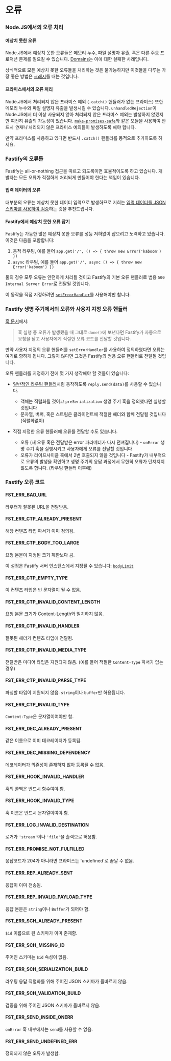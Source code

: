 # 오류

<a name="error-handling"></a>

### Node.JS에서의 오류 처리

#### 예상치 못한 오류
Node.JS에서 예상치 못한 오류들은 메모리 누수, 파일 설명자 유출, 혹은 다른 주요 프로덕션 문제를 일으킬 수 있습니다.
[Domains](https://nodejs.org/en/docs/guides/domain-postmortem/)는 이에 대한 실패한 사례입니다.

상식적으로 모든 예상치 못한 오류들을 처리하는 것은 불가능하지만 이것들을 다루는 가장 좋은 방법은 [크래시](https://nodejs.org/api/process.html#process_warning_using_uncaughtexception_correctly)를 내는 것입니다.

#### 프라미스에서의 오류 처리
Node.JS에서 처리되지 않은 프라미스 예외 (`.catch()` 핸들러가 없는 프라미스) 또한 메모리 누수와 파일 설명자 유출을 발생시킬 수 있습니다.
`unhandledRejection`이 Node.JS에서 더 이상 사용되지 않아 처리되지 않은 프라미스 예외는 발생하지 않겠지만 여전히 유출의 가능성이 있습니다.
[`make-promises-safe`](https://github.com/mcollina/make-promises-safe)와 같은 모듈을 사용하여 반드시 _언제나_ 처리되지 않은 프라미스 예외들이 발생하도록 해야 합니다.

만약 프라미스를 사용하고 있다면 반드시 `.catch()` 핸들러를 동적으로 추가하도록 하세요.

### Fastify의 오류들
Fastify는 all-or-nothing 접근을 따르고 되도록이면 효율적이도록 하고 있습니다.
개발자는 모든 오류가 적절하게 처리되게 만들어야 한다는 책임이 있습니다.

#### 입력 데이터의 오류
대부분의 오류는 예상치 못한 데이터 입력으로 발생하므로 저희는 [입력 데이터를 JSON 스키마를 사용하여 검증](Validation-and-Serialization.md)하는 것을 추천드립니다.

#### Fastify에서 예상치 못한 오류 잡기
Fastify는 가능한 많은 예상치 못한 오류를 성능 저하없이 잡으려고 노력하고 있습니다.
이것은 다음을 포함합니다:

1. 동적 라우팅, 예를 들어 `app.get('/', () => { throw new Error('kaboom') })`
2. `async` 라우팅, 예를 들어 `app.get('/', async () => { throw new Error('kaboom') })`

둘의 경우 모두 오류는 안전하게 처리될 것이고 Fastify의 기본 오류 핸들러로 범용 `500 Internal Server Error`로 전달될 것입니다.

이 동작을 직접 지정하려면 [`setErrorHandler`](Server.md#seterrorhandler)를 사용해야만 합니다.

### Fastify 생명 주기에서의 오류와 사용지 지정 오류 핸들러

[훅 문서](Hooks.md#manage-errors-from-a-hook)에서:
> 훅 실행 중 오류가 발생했을 때 그대로 `done()`에 보낸다면 Fastify가 자동으로 요청을 닫고 사용자에게 적절한 오류 코드를 전달할 것입니다.

만약 사용자 지정의 오류 핸들러를 `setErrorHandler`를 사용하여 정의하였다면 오류는 여기로 향하게 됩니다.
그렇지 않다면 그것은 Fastify의 범용 오류 핸들러로 전달될 것입니다.

오류 핸들러를 지정하기 전에 몇 가지 생각해야 할 것들이 있습니다:

- [일반적인 라우팅 핸들러](Reply.md#senddata)처럼 동작하도록 `reply.send(data)`를 사용할 수 있습니다.
	- 객체는 직렬화될 것이고 `preSerialization` 생명 주기 훅을 정의했다면 실행할 것입니다
	- 문자열, 버퍼, 혹은 스트림은 클라이언트에 적절한 헤더와 함께 전달될 것입니다 (직렬화없이)

- 직접 지정한 오류 핸들러에 오류를 전달할 수도 있습니다.
	- 오류 (새 오류 혹은 전달받은 error 파라메터가 다시 던져집니다) - `onError` 생명 주기 훅을 실행시키고 사용자에게 오류를 전달할 것입니다
	- 오류가 라이프사이클 훅에서 2번 호출되지 않을 것입니다 - Fastify가 내부적으로 오류의 발생을 확인하고 생명 주기의 응답 과정에서 무한히 오류가 던져지지 않도록 합니다. (라우팅 핸들러 이후에)

<a name="fastify-error-codes"></a>

### Fastify 오류 코드

<a name="FST_ERR_BAD_URL"></a>

#### FST_ERR_BAD_URL

라우터가 잘못된 URL을 전달받음.

<a name="FST_ERR_CTP_ALREADY_PRESENT"></a>

#### FST_ERR_CTP_ALREADY_PRESENT

해당 컨텐츠 타입 파서가 이미 정의됨.

<a name="FST_ERR_CTP_BODY_TOO_LARGE"></a>

#### FST_ERR_CTP_BODY_TOO_LARGE

요청 본문이 지정된 크기 제한보다 큼.

이 설정은 Fastify 서버 인스턴스에서 지정될 수 있습니다: [`bodyLimit`](Server.md#bodyLimit)

<a name="FST_ERR_CTP_EMPTY_TYPE"></a>

#### FST_ERR_CTP_EMPTY_TYPE

이 컨텐츠 타입은 빈 문자열이 될 수 없음.

<a name="FST_ERR_CTP_INVALID_CONTENT_LENGTH"></a>

#### FST_ERR_CTP_INVALID_CONTENT_LENGTH

요청 본문 크기가 Content-Length와 일치하지 않음.

<a name="FST_ERR_CTP_INVALID_HANDLER"></a>

#### FST_ERR_CTP_INVALID_HANDLER

잘못된 헤더가 컨텐츠 타입에 전달됨.

<a name="FST_ERR_CTP_INVALID_MEDIA_TYPE"></a>

#### FST_ERR_CTP_INVALID_MEDIA_TYPE

전달받은 미디어 타입은 지원되지 않음. (예를 들어 적절한 `Content-Type` 파서가 없는 경우)

<a name="FST_ERR_CTP_INVALID_PARSE_TYPE"></a>

#### FST_ERR_CTP_INVALID_PARSE_TYPE

파싱할 타입이 지원되지 않음. `string`이나 `buffer`만 허용됩니다.

<a name="FST_ERR_CTP_INVALID_TYPE"></a>

#### FST_ERR_CTP_INVALID_TYPE

`Content-Type`은 문자열이여야만 함.

<a name="FST_ERR_DEC_ALREADY_PRESENT"></a>

#### FST_ERR_DEC_ALREADY_PRESENT

같은 이름으로 이미 데코레이터가 등록됨.

<a name="FST_ERR_DEC_MISSING_DEPENDENCY"></a>

#### FST_ERR_DEC_MISSING_DEPENDENCY

데코레이터가 의존성이 존재하지 않아 등록될 수 없음.

<a name="FST_ERR_HOOK_INVALID_HANDLER"></a>

#### FST_ERR_HOOK_INVALID_HANDLER

훅의 콜백은 반드시 함수여야 함.

<a name="FST_ERR_HOOK_INVALID_TYPE"></a>

#### FST_ERR_HOOK_INVALID_TYPE

훅 이름은 반드시 문자열이여야 함.

<a name="FST_ERR_LOG_INVALID_DESTINATION"></a>

#### FST_ERR_LOG_INVALID_DESTINATION

로거가 `'stream'`이나 `'file'`을 출력으로 허용함.

<a name="FST_ERR_PROMISE_NOT_FULFILLED"></a>

#### FST_ERR_PROMISE_NOT_FULFILLED

응답코드가 204가 아니라면 프라미스는 'undefined'로 끝날 수 없음.

<a id="FST_ERR_REP_ALREADY_SENT"></a>

#### FST_ERR_REP_ALREADY_SENT

응답이 이미 전송됨.

<a name="FST_ERR_REP_INVALID_PAYLOAD_TYPE"></a>

#### FST_ERR_REP_INVALID_PAYLOAD_TYPE

응답 본문은 `string`이나 `Buffer`가 되어야 함.

<a name="FST_ERR_SCH_ALREADY_PRESENT"></a>

#### FST_ERR_SCH_ALREADY_PRESENT

`$id` 이름으로 된 스키마가 이미 존재함.

<a name="FST_ERR_SCH_MISSING_ID"></a>

#### FST_ERR_SCH_MISSING_ID

주어진 스키마는 `$id` 속성이 없음.

<a name="FST_ERR_SCH_SERIALIZATION_BUILD"></a>

#### FST_ERR_SCH_SERIALIZATION_BUILD

라우팅 응답 직렬화를 위해 주어진 JSON 스키마가 올바르지 않음.

<a name="FST_ERR_SCH_VALIDATION_BUILD"></a>

#### FST_ERR_SCH_VALIDATION_BUILD

검증을 위해 주어진 JSON 스키마가 올바르지 않음.

<a id="FST_ERR_SEND_INSIDE_ONERR"></a>

#### FST_ERR_SEND_INSIDE_ONERR

`onError` 훅 내부에서는 `send`를 사용할 수 없음.

<a name="FST_ERR_SEND_UNDEFINED_ERR"></a>

#### FST_ERR_SEND_UNDEFINED_ERR

정의되지 않은 오류가 발생함.

